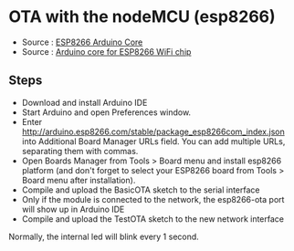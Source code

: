 # OTA with the nodeMCU (esp8266)
- Source : [ESP8266 Arduino Core](http://esp8266.github.io/Arduino/versions/2.0.0/doc/ota_updates/ota_updates.html#arduino-ide)
- Source : [Arduino core for ESP8266 WiFi chip](https://github.com/esp8266/Arduino)

## Steps
- Download and install Arduino IDE
- Start Arduino and open Preferences window.
- Enter http://arduino.esp8266.com/stable/package_esp8266com_index.json into Additional Board Manager URLs field. You can add multiple URLs, separating them with commas.
- Open Boards Manager from Tools > Board menu and install esp8266 platform (and don't forget to select your ESP8266 board from Tools > Board menu after installation).
- Compile and upload the BasicOTA sketch to the serial interface
- Only if the module is connected to the network, the esp8266-ota port will show up in Arduino IDE
- Compile and upload the TestOTA sketch to the new network interface

Normally, the internal led will blink every 1 second.
